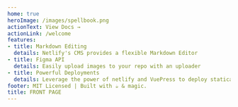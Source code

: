 ```yaml
---
home: true
heroImage: /images/spellbook.png
actionText: View Docs →
actionLink: /welcome
features:
- title: Markdown Editing
  details: Netlify's CMS provides a flexible Markdown Editor
- title: Figma API
  details: Easily upload images to your repo with an uploader
- title: Powerful Deployments
  details: Leverage the power of netlify and VuePress to deploy statically
footer: MIT Licensed | Built with ☕️ & magic.
title: FRONT PAGE
---
```

